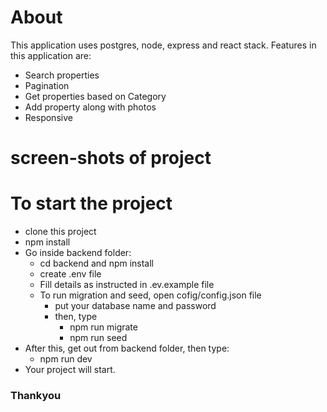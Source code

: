 # About
This application uses postgres, node, express and react stack. Features in this application are:
-   Search properties
-   Pagination
-   Get properties based on Category
-   Add property along with photos
-   Responsive

# screen-shots of project


# To start the project
-   clone this project
-   npm install
-   Go inside backend folder: 
    -   cd backend and npm install 
    -   create .env file
    -   Fill details as instructed in .ev.example file
    -   To run migration and seed, open cofig/config.json file
        - put your database name and password
        - then, type 
            -   npm run migrate 
            -   npm run seed
-   After this, get out from backend folder, then type:
    -   npm run dev
-   Your project will start.

### Thankyou

